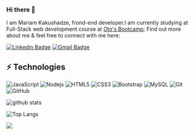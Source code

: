 ### Hi there 👋

I am Mariam Kakushadze, frond-end developer.I am currently studying at Full-Stack web development course at [Oto's Bootcamp](https://www.oto.bitcamp.ge/);  Find out more about me & feel free to connect with me here:

[![Linkedin Badge](https://img.shields.io/badge/-LinkedIn-blue?style=flat-square&logo=Linkedin&logoColor=white&link=https://www.linkedin.com/in/mariami-kakushadze/)](https://www.linkedin.com/in/mariami-kakushadze/)
[![Gmail Badge](https://img.shields.io/badge/-Gmail-c14438?style=flat-square&logo=Gmail&logoColor=white&link=mailto:mariam.kakushadze3@gmail.com)](mailto:mariam.kakushadze3@gmail.com)



## ⚡ Technologies

![JavaScript](https://img.shields.io/badge/-JavaScript-black?style=flat-square&logo=javascript)
![Nodejs](https://img.shields.io/badge/-Nodejs-black?style=flat-square&logo=Node.js)
![HTML5](https://img.shields.io/badge/-HTML5-E34F26?style=flat-square&logo=html5&logoColor=white)
![CSS3](https://img.shields.io/badge/-CSS3-1572B6?style=flat-square&logo=css3)
![Bootstrap](https://img.shields.io/badge/-Bootstrap-563D7C?style=flat-square&logo=bootstrap)
![MySQL](https://img.shields.io/badge/-MySQL-black?style=flat-square&logo=mysql)
![Git](https://img.shields.io/badge/-Git-black?style=flat-square&logo=git)
![GitHub](https://img.shields.io/badge/-GitHub-181717?style=flat-square&logo=github)


![github stats](https://github-readme-stats.vercel.app/api?username=MariamKakushadze)

![Top Langs](https://github-readme-stats.vercel.app/api/top-langs/?username=mariamkakushadze&hide=TeX&layout=compact)

![](https://komarev.com/ghpvc/?username=MariamKakushadze&style=flat&color=blueviolet)
